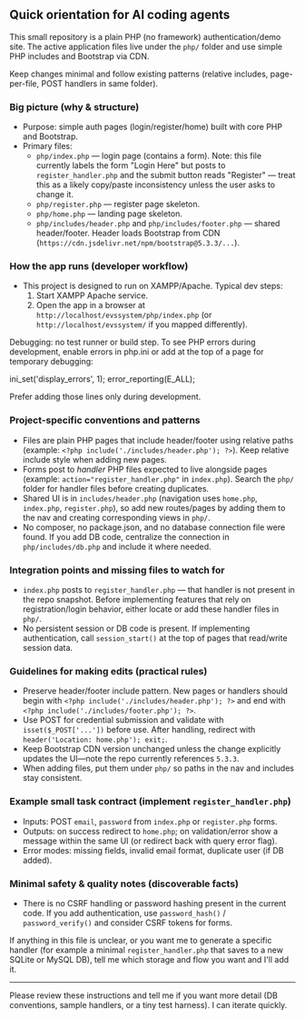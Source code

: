 ## Quick orientation for AI coding agents

This small repository is a plain PHP (no framework) authentication/demo site. The active application files live under the `php/` folder and use simple PHP includes and Bootstrap via CDN.

Keep changes minimal and follow existing patterns (relative includes, page-per-file, POST handlers in same folder).

### Big picture (why & structure)
- Purpose: simple auth pages (login/register/home) built with core PHP and Bootstrap.
- Primary files:
  - `php/index.php` — login page (contains a form). Note: this file currently labels the form "Login Here" but posts to `register_handler.php` and the submit button reads "Register" — treat this as a likely copy/paste inconsistency unless the user asks to change it.
  - `php/register.php` — register page skeleton.
  - `php/home.php` — landing page skeleton.
  - `php/includes/header.php` and `php/includes/footer.php` — shared header/footer. Header loads Bootstrap from CDN (`https://cdn.jsdelivr.net/npm/bootstrap@5.3.3/...`).

### How the app runs (developer workflow)
- This project is designed to run on XAMPP/Apache. Typical dev steps:
  1. Start XAMPP Apache service.
  2. Open the app in a browser at `http://localhost/evssystem/php/index.php` (or `http://localhost/evssystem/` if you mapped differently).

Debugging: no test runner or build step. To see PHP errors during development, enable errors in php.ini or add at the top of a page for temporary debugging:

  ini_set('display_errors', 1);
  error_reporting(E_ALL);

Prefer adding those lines only during development.

### Project-specific conventions and patterns
- Files are plain PHP pages that include header/footer using relative paths (example: `<?php include('./includes/header.php'); ?>`). Keep relative include style when adding new pages.
- Forms post to *handler* PHP files expected to live alongside pages (example: `action="register_handler.php"` in `index.php`). Search the `php/` folder for handler files before creating duplicates.
- Shared UI is in `includes/header.php` (navigation uses `home.php`, `index.php`, `register.php`), so add new routes/pages by adding them to the nav and creating corresponding views in `php/`.
- No composer, no package.json, and no database connection file were found. If you add DB code, centralize the connection in `php/includes/db.php` and include it where needed.

### Integration points and missing files to watch for
- `index.php` posts to `register_handler.php` — that handler is not present in the repo snapshot. Before implementing features that rely on registration/login behavior, either locate or add these handler files in `php/`.
- No persistent session or DB code is present. If implementing authentication, call `session_start()` at the top of pages that read/write session data.

### Guidelines for making edits (practical rules)
- Preserve header/footer include pattern. New pages or handlers should begin with `<?php include('./includes/header.php'); ?>` and end with `<?php include('./includes/footer.php'); ?>`.
- Use POST for credential submission and validate with `isset($_POST['...'])` before use. After handling, redirect with `header('Location: home.php'); exit;`.
- Keep Bootstrap CDN version unchanged unless the change explicitly updates the UI—note the repo currently references `5.3.3`.
- When adding files, put them under `php/` so paths in the nav and includes stay consistent.

### Example small task contract (implement `register_handler.php`)
- Inputs: POST `email`, `password` from `index.php` or `register.php` forms.
- Outputs: on success redirect to `home.php`; on validation/error show a message within the same UI (or redirect back with query error flag).
- Error modes: missing fields, invalid email format, duplicate user (if DB added).

### Minimal safety & quality notes (discoverable facts)
- There is no CSRF handling or password hashing present in the current code. If you add authentication, use `password_hash()` / `password_verify()` and consider CSRF tokens for forms.

If anything in this file is unclear, or you want me to generate a specific handler (for example a minimal `register_handler.php` that saves to a new SQLite or MySQL DB), tell me which storage and flow you want and I'll add it.

---
Please review these instructions and tell me if you want more detail (DB conventions, sample handlers, or a tiny test harness). I can iterate quickly.
